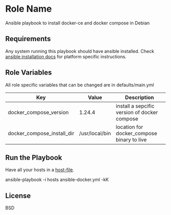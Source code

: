 Role Name
=========

Ansible playbook to install docker-ce and docker compose in Debian

Requirements
------------

Any system running this playbook should have ansible installed. Check [ansible installation docs](https://docs.ansible.com/ansible/latest/installation_guide/intro_installation.html) for platform specific instructions.

Role Variables
--------------

All role specific variables that can be changed are in defaults/main.yml

| Key                        | Value                                        | Description                                  |
|----------------------------|----------------------------------------------|----------------------------------------------|
| docker_compose_version     | 1.24.4                                       | install a sepcific version of docker compose |
| docker_compose_install_dir | /usr/local/bin                               | location for docker_compose binary to live   |

Run the Playbook
----------------

Have all your hosts in a [host-file](https://docs.ansible.com/ansible/latest/user_guide/intro_inventory.html).

ansible-playbook -i hosts ansible-docker.yml -kK

License
-------

BSD
